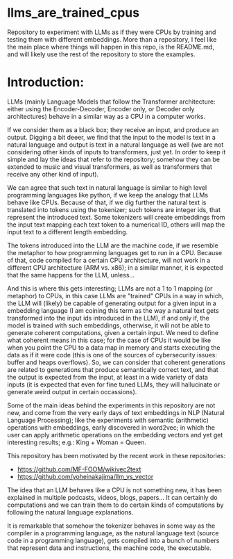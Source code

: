 # llms_are_trained_cpus
Repository to experiment with LLMs as if they were CPUs by training and testing them with different embeddings.
More than a repository, I feel like the main place where things will happen in this repo, is the README.md, and
will likely use the rest of the repository to store the examples.

# Introduction:
LLMs (mainly Language Models that follow the Transformer architecture: either using the Encoder-Decoder, Encoder only,
or Decoder only architectures) behave in a similar way as a CPU in a computer works.

If we consider them as a black box; they receive an input, and produce an output. Digging a bit deeer, we find that
the input to the model is text in a natural language and output is text in a natural language as well (we are not
considering other kinds of inputs to transformers, just yet. In order to keep it simple and lay the ideas that refer
to the repository; somehow they can be extended to music and visual transformers, as well as transformers that receive
any other kind of input).

We can agree that such text in natural language is similar to high level programming languages like python, if we keep
the analogy that LLMs behave like CPUs. Because of that, if we dig further the natural text is translated into tokens
using the tokenizer; such tokens are integer ids, that represent the introduced text. Some tokenizers will create embeddings
from the input text mapping each text token to a numerical ID, others will map the input text to a different length embedding.

The tokens introduced into the LLM are the machine code, if we resemble the metaphor to how programming languages get to run
in a CPU. Because of that, code compiled for a certain CPU architecture, will not work in a different CPU architecture (ARM vs. x86);
in a similar manner, it is expected that the same happens for the LLM, unless...

And this is where this gets interesting; LLMs are not a 1 to 1 mapping (or metaphor) to CPUs, in this case LLMs are "trained" CPUs
in a way in which, the LLM will (likely) be capable of generating output for a given input in a embedding language (I am coining this
term as the way a natural text gets transformed into the input ids introduced in the LLM), if and only if, the model is trained with
such embeddings, otherwise, it will not be able to generate coherent computations, given a certain input. We need to define what coherent
means in this case; for the case of CPUs it would be like when you point the CPU to a data map in memory and starts executing the data
as if it were code (this is one of the sources of cybersecurity issues: buffer and heaps overflows). So, we can consider that coherent
generations are related to generations that produce semantically correct text, and that the output is expected from the input, at least
in a wide variety of data inputs (it is expected that even for fine tuned LLMs, they will hallucinate or generate weird output in certain
occassions).

Some of the main ideas behind the experiments in this repository are not new, and come from the very early days of text embeddings in NLP
(Natural Language Processing); like the experiments with semantic (arithmetic) operations with embeddings, early discovered in word2vec;
in which the user can apply arithmetic operations on the embedding vectors and yet get interesting results; e.g.: King + Woman = Queen.

This repository has been motivated by the recent work in these repositories:
- https://github.com/MF-FOOM/wikivec2text
- https://github.com/yoheinakajima/llm_vs_vector

The idea that an LLM behaves like a CPU is not something new, it has been explained in multiple podcasts, videos, blogs, papers... It can
certainly do computations and we can train them to do certain kinds of computations by following the natural language explanations.

It is remarkable that somehow the tokenizer behaves in some way as the compiler in a programming language, as the natural language text
(source code in a programming language), gets compiled into a bunch of numbers that represent data and instructions, the machine code, the executable.

